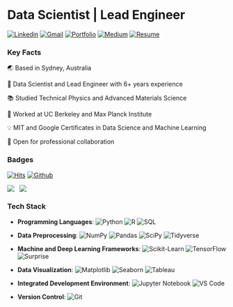 # Data Scientist | Lead Engineer

[![Linkedin](https://img.shields.io/badge/-LinkedIn-0A66C2?style=flat&logo=Linkedin&logoColor=white&link=https://www.linkedin.com/in/thomas-moesl)](https://www.linkedin.com/in/thomas-moesl)
[![Gmail](https://img.shields.io/badge/-Gmail-EA4335?style=flat&logo=Gmail&logoColor=white)](mailto:thomas.moesl@gmail.com)
[![Portfolio](https://img.shields.io/badge/-Portfolio-FF5722?style=flat&logo=Google-Chrome&logoColor=white&link=https://pytopia.ai)](https://pytopia.ai)
[![Medium](https://img.shields.io/badge/-Medium-white?style=flat&logo=Medium&logoColor=black&link=https://medium.com/@thomas.moesl)](https://medium.com/@thomas.moesl)
[![Resume](https://img.shields.io/badge/-Resume-34A853?style=flat&logo=Google-Drive&logoColor=white&link=https://docs.google.com/document/d/1XfKpyCrqpsv31Nai77RbmOdESOcV6lt3GzWqjHwNcFM/edit?usp=drive_link)](https://drive.google.com/file/d/1nrh-fktv5BT8k1snQHYRgVMlmMgDGP9r/view?usp=drive_link)


### Key Facts
🌏 Based in Sydney, Australia

🚀 Data Scientist and Lead Engineer with 6+ years experience

📚 Studied Technical Physics and Advanced Materials Science

🧠 Worked at UC Berkeley and Max Planck Institute

💡 MIT and Google Certificates in Data Science and Machine Learning

🤝 Open for professional collaboration


### Badges

[![Hits](https://hits.seeyoufarm.com/api/count/incr/badge.svg?url=https%3A%2F%2Fgithub.com%2Ftmoesl%2Ftmoesl&count_bg=%23151515&title_bg=%23555555&icon=github.svg&icon_color=%2379FF97&title=Profile+Views&edge_flat=false)](https://hits.seeyoufarm.com)
[![Github](https://img.shields.io/github/followers/tmoesl?label=Follow&style=social)](https://github.com/tmoesl)

<p align="left">
  <img align="top" src="https://github-readme-stats-tmoesls-projects.vercel.app/api?username=tmoesl&show_icons=true&theme=dark&rank_icon=github" /> &nbsp;
  <img align="top" src="https://github-readme-stats-tmoesls-projects.vercel.app/api/top-langs/?username=tmoesl&size_weight=0.5&count_weight=0.5&layout=compact&langs_count=8&theme=dark" />
</p>


### Tech Stack

- **Programming Languages**:
  ![Python](https://img.shields.io/badge/-Python-3776AB?style=flat&logo=Python&logoColor=white)
  ![R](https://img.shields.io/badge/-R-276DC3?style=flat&logo=R&logoColor=white)
  ![SQL](https://img.shields.io/badge/-SQL-4479A1?style=flat&logo=MySQL&logoColor=white)

- **Data Preprocessing**:
  ![NumPy](https://img.shields.io/badge/-NumPy-013243?style=flat&logo=NumPy&logoColor=white)
  ![Pandas](https://img.shields.io/badge/-Pandas-150458?style=flat&logo=Pandas&logoColor=white)
  ![SciPy](https://img.shields.io/badge/-SciPy-8CAAE6?style=flat&logo=scipy&logoColor=white)
  ![Tidyverse](https://img.shields.io/badge/-Tidyverse-1D1D1D?style=flat&logo=Tidyverse&logoColor=white)

- **Machine and Deep Learning Frameworks**:
  ![Scikit-Learn](https://img.shields.io/badge/-Scikit%20Learn-F7931E?style=flat&logo=scikit-learn&logoColor=white)
  ![TensorFlow](https://img.shields.io/badge/-TensorFlow-FF6F00?style=flat&logo=TensorFlow&logoColor=white)
  ![Surprise](https://img.shields.io/badge/-Surprise-008080?style=flat&logoColor=white)

- **Data Visualization**:
  ![Matplotlib](https://img.shields.io/badge/-Matplotlib-11557C?style=flat&logo=Matplotlib&logoColor=white)
  ![Seaborn](https://img.shields.io/badge/-Seaborn-3776AB?style=flat&logo=Seaborn&logoColor=white)
  ![Tableau](https://img.shields.io/badge/-Tableau-E97627?style=flat&logo=Tableau&logoColor=white)

- **Integrated Development Environment**:
  ![Jupyter Notebook](https://img.shields.io/badge/-Jupyter%20Notebook-F37626?style=flat&logo=Jupyter&logoColor=white)
  ![VS Code](https://img.shields.io/badge/-VS%20Code-007ACC?style=flat&logo=Visual-Studio-Code&logoColor=white)

- **Version Control**:
  ![Git](https://img.shields.io/badge/-Git-F05032?style=flat&logo=Git&logoColor=white)
